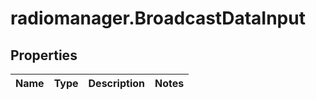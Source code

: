 # radiomanager.BroadcastDataInput

## Properties
Name | Type | Description | Notes
------------ | ------------- | ------------- | -------------


